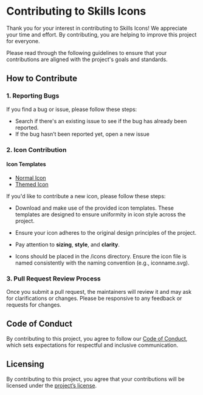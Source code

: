 # Contributing to Skills Icons

Thank you for your interest in contributing to Skills Icons! We appreciate your time and effort. By contributing, you are helping to improve this project for everyone.

Please read through the following guidelines to ensure that your contributions are aligned with the project's goals and standards.

## How to Contribute

### 1. Reporting Bugs

If you find a bug or issue, please follow these steps:

- Search if there's an existing issue to see if the bug has already been reported.
- If the bug hasn’t been reported yet, open a new issue

### 2. Icon Contribution

#### Icon Templates

- [Normal Icon](ICON_TEMPLATES/icon.svg)
- [Themed Icon](ICON_TEMPLATES/themed_icon.svg)

If you'd like to contribute a new icon, please follow these steps:

- Download and make use of the provided icon templates. These templates are designed to ensure uniformity in icon style across the project.

- Ensure your icon adheres to the original design principles of the project.

- Pay attention to **sizing**, **style**, and **clarity**.

- Icons should be placed in the /icons directory. Ensure the icon file is named consistently with the naming convention (e.g., iconname.svg).

### 3. Pull Request Review Process

Once you submit a pull request, the maintainers will review it and may ask for clarifications or changes. Please be responsive to any feedback or requests for changes.

## Code of Conduct

By contributing to this project, you agree to follow our [Code of Conduct](CODE_OF_CONDUCT.md), which sets expectations for respectful and inclusive communication.

## Licensing

By contributing to this project, you agree that your contributions will be licensed under the [project’s license](../LICENSE).
